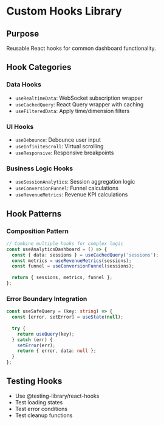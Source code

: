 # Custom Hooks Library

## Purpose
Reusable React hooks for common dashboard functionality.

## Hook Categories

### Data Hooks
- `useRealtimeData`: WebSocket subscription wrapper
- `useCachedQuery`: React Query wrapper with caching
- `useFilteredData`: Apply time/dimension filters

### UI Hooks
- `useDebounce`: Debounce user input
- `useInfiniteScroll`: Virtual scrolling
- `useResponsive`: Responsive breakpoints

### Business Logic Hooks
- `useSessionAnalytics`: Session aggregation logic
- `useConversionFunnel`: Funnel calculations
- `useRevenueMetrics`: Revenue KPI calculations

## Hook Patterns

### Composition Pattern
```typescript
// Combine multiple hooks for complex logic
const useAnalyticsDashboard = () => {
  const { data: sessions } = useCachedQuery('sessions');
  const metrics = useRevenueMetrics(sessions);
  const funnel = useConversionFunnel(sessions);
  
  return { sessions, metrics, funnel };
};
```

### Error Boundary Integration
```typescript
const useSafeQuery = (key: string) => {
  const [error, setError] = useState(null);
  
  try {
    return useQuery(key);
  } catch (err) {
    setError(err);
    return { error, data: null };
  }
};
```

## Testing Hooks
- Use @testing-library/react-hooks
- Test loading states
- Test error conditions
- Test cleanup functions